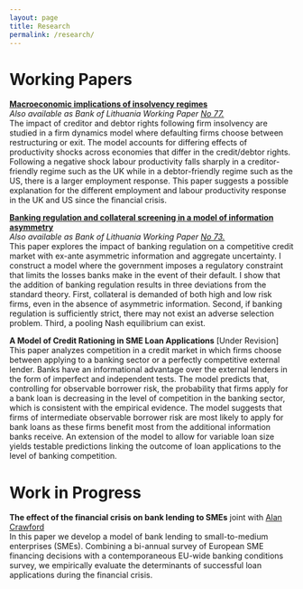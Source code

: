 ```yaml
---
layout: page
title: Research
permalink: /research/
---
```


# Working Papers

**[Macroeconomic implications of insolvency regimes](/assets/papers/Insolvency_Regimes.pdf)**<br/>
*Also available as Bank of Lithuania Working Paper [No 77.](https://www.lb.lt/uploads/publications/docs/26008_1997892e97b2105c6033975eca02ae09.pdf)*<br/>
The impact of creditor and debtor rights following firm insolvency are studied in a firm dynamics model where defaulting firms choose between restructuring or exit. The model accounts for differing effects of productivity shocks across economies that differ in the credit/debtor rights. Following a negative shock labour productivity falls sharply in a creditor-friendly regime such as the UK while in a debtor-friendly regime such as the US, there is a larger employment response. This paper suggests a possible explanation for the different employment and labour productivity response in the UK and US since the financial crisis.

**[Banking regulation and collateral screening in a model of information
asymmetry](/assets/papers/BankReg_AsymInfo.pdf)**<br/>
*Also available as Bank of Lithuania Working Paper [No 73.](https://www.lb.lt/uploads/publications/docs/24401_c4bc8a1853cb6af4024e59679bb2b745.pdf)*<br/>
This paper explores the impact of banking regulation on a competitive credit market with ex-ante asymmetric information and aggregate uncertainty. I construct a model where the government imposes a regulatory constraint that limits the losses banks make in the event of their default. I show that the addition of banking regulation results in three deviations from the standard theory. First, collateral is demanded of both high and low risk firms, even in the absence of asymmetric information. Second, if banking regulation is sufficiently strict, there may not exist an adverse selection problem. Third, a pooling Nash equilibrium can exist.

**A Model of Credit Rationing in SME Loan Applications** [Under Revision]<br/>
This paper analyzes competition in a credit market in which firms choose between applying to a banking sector or a perfectly competitive external lender. Banks have an informational advantage over the external lenders in the form of imperfect and independent tests. The model predicts that, controlling for observable borrower risk, the probability that firms apply for a bank loan is decreasing in the level of competition in the banking sector, which is consistent with the empirical evidence. The model suggests that firms of intermediate observable borrower risk are most likely to apply for bank loans as these firms benefit most from the additional information banks receive. An extension of the model to allow for variable loan size yields testable predictions linking the outcome of loan applications to the level of banking competition.

# Work in Progress

**The effect of the financial crisis on bank lending to SMEs** joint with [Alan Crawford](https://alancrawford.github.io/)<br/>
In this paper we develop a model of bank lending to small-to-medium enterprises (SMEs). Combining a bi-annual survey of European SME financing decisions with a contemporaneous EU-wide banking conditions survey, we empirically evaluate the determinants of successful loan applications during the financial crisis.
